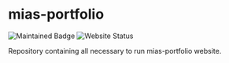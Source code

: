 # mias-portfolio
![Maintained Badge](https://img.shields.io/badge/maintained-yes-brightgreen)
![Website Status](https://img.shields.io/badge/website-up-yellow)

Repository containing all necessary to run mias-portfolio website.
